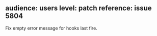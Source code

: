 audience: users
level: patch
reference: issue 5804
---

Fix empty error message for hooks last fire.

